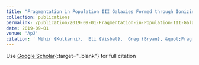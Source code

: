 ```yaml
---
title: "Fragmentation in Population III Galaxies Formed through Ionizing Radiation"
collection: publications
permalink: /publication/2019-09-01-Fragmentation-in-Population-III-Galaxies-Formed-through-Ionizing-Radiation
date: 2019-09-01
venue: 'ApJ'
citation: ' Mihir {Kulkarni},  Eli {Visbal},  Greg {Bryan}, &quot;Fragmentation in Population III Galaxies Formed through Ionizing Radiation.&quot; apj, 2019.'
---
```

Use [Google Scholar](https://scholar.google.com/scholar?q=Fragmentation+in+Population+III+Galaxies+Formed+through+Ionizing+Radiation){:target="_blank"} for full citation